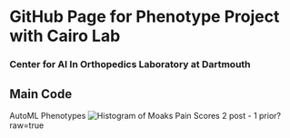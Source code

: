 # GitHub Page for Phenotype Project with Cairo Lab 
### Center for AI In Orthopedics Laboratory at Dartmouth 

## Main Code
AutoML Phenotypes 
![Histogram of Moaks Pain Scores 2 post - 1 prior](https://github.com/franceskoback/[reponame]/blob/[branch]/image.jpg)?raw=true 



